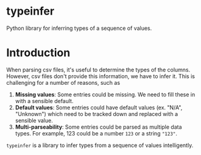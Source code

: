 # typeinfer
Python library for inferring types of a sequence of values.

# Introduction
When parsing csv files, it's useful to determine the types of the columns. However, csv files don't provide this information, 
we have to infer it. This is challenging for a number of reasons, such as

1. **Missing values**: Some entries could be missing. We need to fill these in with a sensible default.
2. **Default values**: Some entries could have default values (ex. "N/A", "Unknown") which need to be tracked down and replaced with a sensible value.
3. **Multi-parseability**: Some entries could be parsed as multiple data types. For example, 123 could be a number `123` or a string `"123"`.

`typeinfer` is a library to infer types from a sequence of values intelligently.
